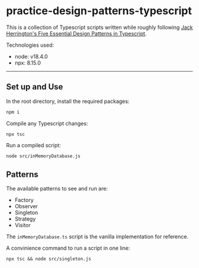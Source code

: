 # practice-design-patterns-typescript

This is a collection of Typescript scripts written while roughly following [Jack Herrington's Five Essential Design Patterns in Typescript](https://www.youtube.com/watch?v=JBu2ZTPgiKI).

Technologies used:

- node: v18.4.0
- npx: 8.15.0

---

## Set up and Use

In the root directory, install the required packages:

```bash
npm i
```

Compile any Typescript changes:

```
npx tsc
```

Run a compiled script:

```bash
node src/inMemoryDatabase.js
```

## Patterns

The available patterns to see and run are:

* Factory
* Observer
* Singleton
* Strategy
* Visitor

The `inMemoryDatabase.ts` script is the vanilla implementation for reference.

A convinience command to run a script in one line:

```
npx tsc && node src/singleton.js
```



